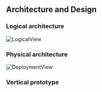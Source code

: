 
## Architecture and Design

### Logical architecture

![LogicalView]()

### Physical architecture

![DeploymentView]()

### Vertical prototype
